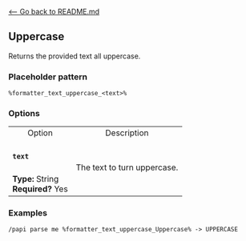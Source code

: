 [\<-- Go back to README.md](/README.md)

## Uppercase

Returns the provided text all uppercase.

### Placeholder pattern

`%formatter_text_uppercase_<text>%`

### Options

<table>
  <tr>
    <td align="center" nowrap="nowrap">Option</td>
    <td align="center" nowrap="nowrap">Description</td>
  <tr>
  <tr>
    <td nowrap="nowrap"><h4><code>text</code></h4></td>
    <td rowspan="2">The text to turn uppercase.</td>
  </tr>
  <tr>
    <td nowrap="nowrap"><b>Type:</b> String<br><b>Required?</b> Yes</td>
  </tr>
</table>

### Examples
```
/papi parse me %formatter_text_uppercase_Uppercase% -> UPPERCASE
```